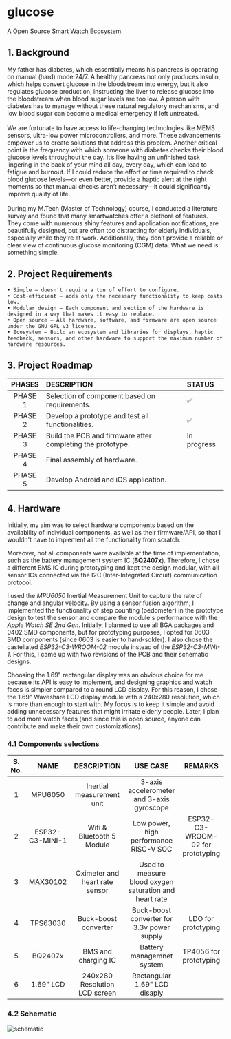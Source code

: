 # glucose
A Open Source Smart Watch Ecosystem.

## 1. Background

My father has diabetes, which essentially means his pancreas is operating on manual (hard) mode 24/7. A healthy pancreas not only produces insulin, which helps convert glucose in the bloodstream into energy, but it also regulates glucose production, instructing the liver to release glucose into the bloodstream when blood sugar levels are too low. A person with diabetes has to manage without these natural regulatory mechanisms, and low blood sugar can become a medical emergency if left untreated.
\
\
We are fortunate to have access to life-changing technologies like MEMS sensors, ultra-low power microcontrollers, and more. These advancements empower us to create solutions that address this problem.
Another critical point is the frequency with which someone with diabetes checks their blood glucose levels throughout the day. It’s like having an unfinished task lingering in the back of your mind all day, every day, which can lead to fatigue and burnout. If I could reduce the effort or time required to check blood glucose levels—or even better, provide a haptic alert at the right moments so that manual checks aren’t necessary—it could significantly improve quality of life.
\
\
During my M.Tech (Master of Technology) course, I conducted a literature survey and found that many smartwatches offer a plethora of features. They come with numerous shiny features and application notifications, are beautifully designed, but are often too distracting for elderly individuals, especially while they're at work. Additionally, they don’t provide a reliable or clear view of continuous glucose monitoring (CGM) data. What we need is something simple. 

## 2. Project Requirements

    • Simple – doesn't require a ton of effort to configure.
    • Cost-efficient – adds only the necessary functionality to keep costs low. 
    • Modular design – Each component and section of the hardware is designed in a way that makes it easy to replace.
    • Open source – All hardware, software, and firmware are open source under the GNU GPL v3 license. 
    • Ecosystem – Build an ecosystem and libraries for displays, haptic feedback, sensors, and other hardware to support the maximum number of hardware resources.  

## 3. Project Roadmap
 | PHASES  |                              DESCRIPTION                               |        STATUS          |
 | :------:|:-----------------------------------------------------------------------| :----------------------|
 | PHASE 1 | Selection of component based on requirements.                          |          ✅            |
 | PHASE 2 | Develop a prototype and test all functionalities.                      |          ✅            |
 | PHASE 3 | Build the PCB and firmware after completing the prototype.             |   In progress          |
 | PHASE 4 | Final assembly of hardware.                                            |                        |
 | PHASE 5 | Develop Android and iOS application.                                   |                        |


## 4. Hardware 

Initially, my aim was to select hardware components based on the availability of individual components, as well as their firmware/API, so that I wouldn't have to implement all the functionality from scratch.

Moreover, not all components were available at the time of implementation, such as the battery management system IC (**BQ2407x**). Therefore, I chose a different BMS IC during prototyping and kept the design modular, with all sensor ICs connected via the I2C (Inter-Integrated Circuit) communication protocol.

I used the *MPU6050* Inertial Measurement Unit to capture the rate of change and angular velocity. By using a sensor fusion algorithm, I implemented the functionality of step counting (pedometer) in the prototype design to test the sensor and compare the module's performance with the *Apple Watch SE 2nd Gen*. Initially, I planned to use all BGA packages and 0402 SMD components, but for prototyping purposes, I opted for 0603 SMD components (since 0603 is easier to hand-solder). I also chose the castellated *ESP32-C3-WROOM-02* module instead of the *ESP32-C3-MINI-1*. For this, I came up with two revisions of the PCB and their schematic designs.

Choosing the 1.69" rectangular display was an obvious choice for me because its API is easy to implement, and designing graphics and watch faces is simpler compared to a round LCD display. For this reason, I chose the 1.69" Waveshare LCD display module with a 240x280 resolution, which is more than enough to start with. My focus is to keep it simple and avoid adding unnecessary features that might irritate elderly people. Later, I plan to add more watch faces (and since this is open source, anyone can contribute and make their own customizations).


### 4.1 Components selections 

| S. No.  |         NAME        |                      DESCRIPTION                 |                     USE CASE                             |              REMARKS             |
| :------:|:-------------------:|:------------------------------------------------:| :-------------------------------------------------------:|:--------------------------------:|
|    1    |    MPU6050          | Inertial measurement unit                        | 3-axis accelerometer and 3-axis gyroscope                |                                  |   
|    2    |    ESP32-C3-MINI-1  | Wifi & Bluetooth 5 Module                        | Low power, high performance RISC-V SOC                   | ESP32-C3-WROOM-02 for prototyping| 
|    3    |    MAX30102         | Oximeter and heart rate sensor                   | Used to measure blood oxygen saturation and heart rate   |                                  |
|    4    |    TPS63030         | Buck-boost converter                             | Buck-boost converter for 3.3v power supply               | LDO for prototyping              |
|    5    |    BQ2407x          | BMS and charging IC                              | Battery managemnet system                                | TP4056 for prototyping           |
|    6    |    1.69" LCD        | 240x280 Resolution LCD screen                    | Rectangular 1.69" LCD disaply                            |                                  |


### 4.2 Schematic 

![schematic](https://github.com/syeedameen/glucose/hardware/schematic.png)







